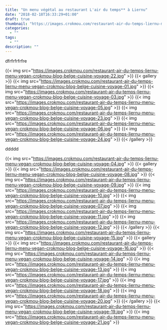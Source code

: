 ```yaml
---
title: "Un menu végétal au restaurant L'air du temps** à Liernu"
date: "2018-02-18T16:33:29+01:00"
draft: true
thumbnail: "https://images.crokmou.com/restaurant-air-du-temps-liernu-menu-vegan-crokmou-blog-belge-cuisine-voyage-25.jpg"
categories:
  - ""
tags:
  - ""
description: ""
---
```


dfrfrfrfrfre

{{< img src="https://images.crokmou.com/restaurant-air-du-temps-liernu-menu-vegan-crokmou-blog-belge-cuisine-voyage-22.jpg" >}}
{{< gallery >}}
  {{< img src="https://images.crokmou.com/restaurant-air-du-temps-liernu-menu-vegan-crokmou-blog-belge-cuisine-voyage-01.jpg" >}}
  {{< img src="https://images.crokmou.com/restaurant-air-du-temps-liernu-menu-vegan-crokmou-blog-belge-cuisine-voyage-03.jpg" >}}
  {{< img src="https://images.crokmou.com/restaurant-air-du-temps-liernu-menu-vegan-crokmou-blog-belge-cuisine-voyage-05.jpg" >}}
  {{< img src="https://images.crokmou.com/restaurant-air-du-temps-liernu-menu-vegan-crokmou-blog-belge-cuisine-voyage-23.jpg" >}}
  {{< img src="https://images.crokmou.com/restaurant-air-du-temps-liernu-menu-vegan-crokmou-blog-belge-cuisine-voyage-06.jpg" >}}
  {{< img src="https://images.crokmou.com/restaurant-air-du-temps-liernu-menu-vegan-crokmou-blog-belge-cuisine-voyage-24.jpg" >}}
{{< /gallery >}}

ddddd

{{< img src="https://images.crokmou.com/restaurant-air-du-temps-liernu-menu-vegan-crokmou-blog-belge-cuisine-voyage-04.jpg" >}}
{{< gallery >}}
  {{< img src="https://images.crokmou.com/restaurant-air-du-temps-liernu-menu-vegan-crokmou-blog-belge-cuisine-voyage-08.jpg" >}}
  {{< img src="https://images.crokmou.com/restaurant-air-du-temps-liernu-menu-vegan-crokmou-blog-belge-cuisine-voyage-09.jpg" >}}
  {{< img src="https://images.crokmou.com/restaurant-air-du-temps-liernu-menu-vegan-crokmou-blog-belge-cuisine-voyage-10.jpg" >}}
  {{< img src="https://images.crokmou.com/restaurant-air-du-temps-liernu-menu-vegan-crokmou-blog-belge-cuisine-voyage-07.jpg" >}}
  {{< img src="https://images.crokmou.com/restaurant-air-du-temps-liernu-menu-vegan-crokmou-blog-belge-cuisine-voyage-11.jpg" >}}
  {{< img src="https://images.crokmou.com/restaurant-air-du-temps-liernu-menu-vegan-crokmou-blog-belge-cuisine-voyage-12.jpg" >}}
{{< /gallery >}}
{{< img src="https://images.crokmou.com/restaurant-air-du-temps-liernu-menu-vegan-crokmou-blog-belge-cuisine-voyage-15.jpg" >}}
{{< gallery >}} 
  {{< img src="https://images.crokmou.com/restaurant-air-du-temps-liernu-menu-vegan-crokmou-blog-belge-cuisine-voyage-16.jpg" >}}
  {{< img src="https://images.crokmou.com/restaurant-air-du-temps-liernu-menu-vegan-crokmou-blog-belge-cuisine-voyage-14.jpg" >}}
  {{< img src="https://images.crokmou.com/restaurant-air-du-temps-liernu-menu-vegan-crokmou-blog-belge-cuisine-voyage-13.jpg" >}}
  {{< img src="https://images.crokmou.com/restaurant-air-du-temps-liernu-menu-vegan-crokmou-blog-belge-cuisine-voyage-17.jpg" >}}
  {{< img src="https://images.crokmou.com/restaurant-air-du-temps-liernu-menu-vegan-crokmou-blog-belge-cuisine-voyage-18.jpg" >}}
  {{< img src="https://images.crokmou.com/restaurant-air-du-temps-liernu-menu-vegan-crokmou-blog-belge-cuisine-voyage-20.jpg" >}}
{{< /gallery >}}
{{< img src="https://images.crokmou.com/restaurant-air-du-temps-liernu-menu-vegan-crokmou-blog-belge-cuisine-voyage-19.jpg" >}}
{{< img src="https://images.crokmou.com/restaurant-air-du-temps-liernu-menu-vegan-crokmou-blog-belge-cuisine-voyage-21.jpg" >}}